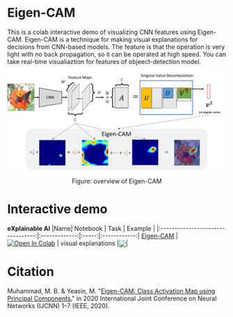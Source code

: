 # Eigen-CAM
This is a colab interactive demo of visualizing CNN features using Eigen-CAM.
Eigen-CAM is a technique for making visual explanations for decisions from CNN-based models.
The feature is that the operation is very light with no back propagation, so it can be operated at high speed.
You can take real-time visualiaztion for features of objeect-detection model.

<p align="center">
<img src='images/overview.png'>
</p>
<p align="center">
Figure: overview of Eigen-CAM
</p>


# Interactive demo

**eXplainable AI**
|Name| Notebook           | Task  | Example                       |
|:---------------------------------:|:-------------:|:-----:|:------------:|
 [Eigen-CAM](https://ieeexplore.ieee.org/document/9206626) | [![Open In Colab](https://colab.research.google.com/assets/colab-badge.svg)](https://colab.research.google.com/github/sony/nnabla-examples/blob/master/interactive-demos/eigencam.ipynb) | visual explanations |<a href="url"><img src="https://github.com/sony/nnabla-examples/raw/master/responsible_ai/eigencam/images/visualization_result.png" align="center" height="90" ></a>|
 
# Citation
Muhammad, M. B. & Yeasin, M. "[Eigen-CAM: Class Activation Map using Principal Components.](https://ieeexplore.ieee.org/document/9206626)" in 2020 International Joint Conference on Neural Networks (IJCNN) 1–7 (IEEE, 2020).